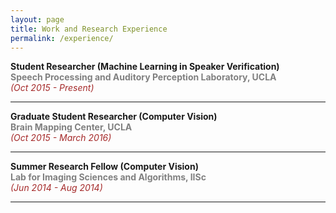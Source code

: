 ```yaml
---
layout: page
title: Work and Research Experience
permalink: /experience/
---
```


**Student Researcher (Machine Learning in Speaker Verification)**  
**<span style="color:grey">Speech Processing and Auditory Perception Laboratory, UCLA</span>**  
*<span style="color:brown">(Oct 2015 - Present)</span>*  

---

**Graduate Student Researcher (Computer Vision)**  
**<span style="color:grey">Brain Mapping Center, UCLA</span>**  
*<span style="color:brown">(Oct 2015 - March 2016)</span>*  

---

**Summer Research Fellow (Computer Vision)**  
**<span style="color:grey">Lab for Imaging Sciences and Algorithms, IISc</span>**  
*<span style="color:brown">(Jun 2014 - Aug 2014)</span>*

---
